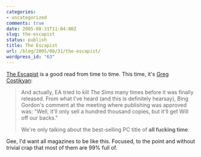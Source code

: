 ```yaml
---
categories:
- uncategorized
comments: true
date: 2005-08-31T11:04:00Z
slug: the-escapist
status: publish
title: The Escapist
url: /blog/2005/08/31/the-escapist/
wordpress_id: "63"
---
```


[The Escapist](http://www.escapistmagazine.com/) is a good read from time to time. This time, it's [Greg Costikyan](http://www.escapistmagazine.com/issue/8/3):


> And actually, EA tried to kill _The Sims_ many times before it was finally released. From what I've heard (and this is definitely hearsay), Bing Gordon's comment at the meeting where publishing was approved was: "Well, it'll only sell a hundred thousand copies, but it'll get Will off our backs."
>
> We're only talking about the best-selling PC title of **all fucking time**.

Gee, I'd want all magazines to be like this. Focused, to the point and without trivial crap that most of them are 99% full of.
